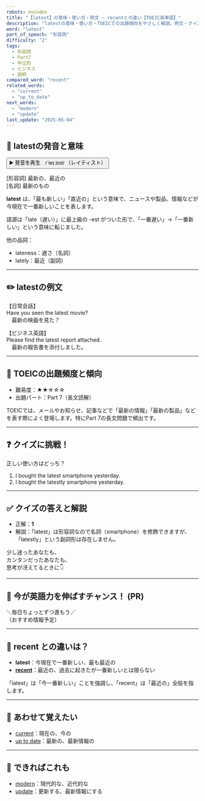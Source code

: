 ```yaml
---
robots: noindex
title: "【latest】の意味・使い方・例文 ― recentとの違い【TOEIC英単語】"
description: "latestの意味・使い方・TOEICでの出題傾向をやさしく解説。例文・クイズ付きでrecentとの違いもわかりやすく学べます。"
word: "latest"
part_of_speech: "形容詞"
difficulty: "2"
tags:
  - 形容詞
  - Part7
  - 中立的
  - ビジネス
  - 説明
compared_word: "recent"
related_words:
  - "current"
  - "up_to_date"
next_words:
  - "modern"
  - "update"
last_update: "2025-05-04"
---
```


## 🔰 latestの発音と意味

<button class="play-audio" onclick="playTTS('latest')">
  <span class="play-audio-main">
    ▶️ 発音を再生　/ˈleɪ.tɪst/
  </span>
  <span class="play-audio-sub">
    （レイティスト）
  </span>
</button>

[形容詞] 最新の、最近の  
[名詞] 最新のもの

**latest** は、「最も新しい」「直近の」という意味で、ニュースや製品、情報などが今現在で一番新しいことを表します。

語源は「late（遅い）」に最上級の -est がついた形で、「一番遅い」→「一番新しい」という意味に転じました。

他の品詞：  
- lateness：遅さ（名詞）
- lately：最近（副詞）

---

## ✏️ latestの例文

【日常会話】  
Have you seen the latest movie?  
　最新の映画を見た？

【ビジネス英語】  
Please find the latest report attached.  
　最新の報告書を添付しました。

---

## 🎯 TOEICの出題頻度と傾向

- 難易度：★★☆☆☆
- 出題パート：Part 7（長文読解）

TOEICでは、メールやお知らせ、記事などで「最新の情報」「最新の製品」などを表す際によく登場します。特にPart 7の長文問題で頻出です。

---

## ❓ クイズに挑戦！

正しい使い方はどっち？

1. I bought the latest smartphone yesterday.  
2. I bought the latestly smartphone yesterday.

---

## ✅ クイズの答えと解説

- 正解：**1**
- 解説：「latest」は形容詞なので名詞（smartphone）を修飾できますが、「latestly」という副詞形は存在しません。

少し迷ったあなたも、  
カンタンだったあなたも、  
思考が冴えてるときに👇️

---

## 🚀 今が英語力を伸ばすチャンス！ (PR)

<div class="info-center">
＼毎日ちょっとずつ進もう／<br>  
（おすすめ情報予定）
</div>

---

## 🤔  recent との違いは？

- **latest**：今現在で一番新しい、最も最近の
- **[recent](/recent)**：最近の、過去に起きたが一番新しいとは限らない

「latest」は「今一番新しい」ことを強調し、「recent」は「最近の」全般を指します。

---

## 🧩 あわせて覚えたい

- [current](/current)：現在の、今の
- [up to date](/up_to_date)：最新の、最新情報の

---

## 📖 できればこれも

- [modern](/modern)：現代的な、近代的な
- [update](/update)：更新する、最新情報にする

<!-- cvid: aid15_bid11 -->
